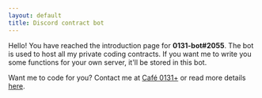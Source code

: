 ```yaml
---
layout: default
title: Discord contract bot
---
```


Hello! You have reached the introduction page for **0131-bot#2055**. The bot is used to host all my private coding contracts. If you want me to write you some functions for your own server, it'll be stored in this bot.

Want me to code for you? Contact me at [Café 0131+](https://discord.io/0131) or read more details [here](https://austinhuang.me/services).
